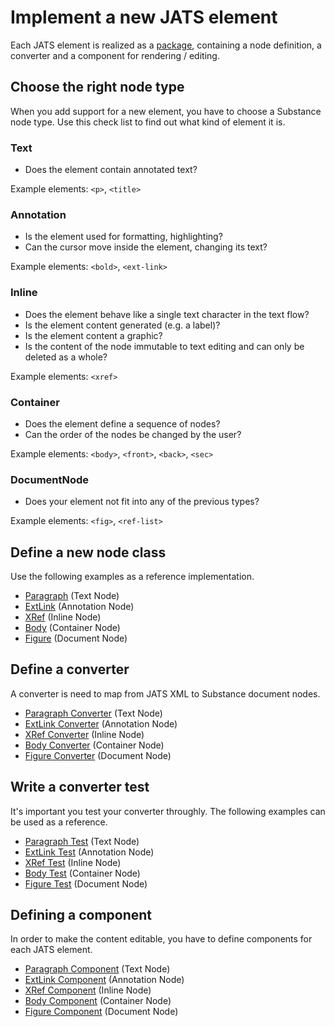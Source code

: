 # Implement a new JATS element

Each JATS element is realized as a [package](https://github.com/substance/scientist/tree/devel/packages/jats/caption), containing a node definition, a converter and a component for rendering / editing.

## Choose the right node type

When you add support for a new element, you have to choose a Substance node type. Use this check list to find out what kind of element it is.

### Text

- Does the element contain annotated text?

Example elements: `<p>`, `<title>`

### Annotation

- Is the element used for formatting, highlighting?
- Can the cursor move inside the element, changing its text?

Example elements: `<bold>`, `<ext-link>`

### Inline

- Does the element behave like a single text character in the text flow?
- Is the element content generated (e.g. a label)?
- Is the element content a graphic?
- Is the content of the node immutable to text editing and can only be deleted as a whole?

Example elements: `<xref>`

### Container

- Does the element define a sequence of nodes?
- Can the order of the nodes be changed by the user?

Example elements: `<body>`, `<front>`, `<back>`, `<sec>`

### DocumentNode

- Does your element not fit into any of the previous types?

Example elements: `<fig>`, `<ref-list>`


## Define a new node class

Use the following examples as a reference implementation.

- [Paragraph](https://github.com/substance/scientist/blob/devel/packages/jats/paragraph/Paragraph.js) (Text Node)
- [ExtLink](https://github.com/substance/scientist/blob/devel/packages/jats/ext-link/ExtLink.js) (Annotation Node)
- [XRef](https://github.com/substance/scientist/blob/devel/packages/jats/xref/XRef.js) (Inline Node)
- [Body](https://github.com/substance/scientist/blob/devel/packages/jats/body/Body.js) (Container Node)
- [Figure](https://github.com/substance/scientist/blob/devel/packages/jats/figure/Figure.js) (Document Node)


## Define a converter

A converter is need to map from JATS XML to Substance document nodes.

- [Paragraph Converter](https://github.com/substance/scientist/blob/devel/packages/jats/paragraph/ParagraphConverter.js) (Text Node)
- [ExtLink Converter](https://github.com/substance/scientist/blob/devel/packages/jats/ext-link/ExtLinkConverter.js) (Annotation Node)
- [XRef Converter](https://github.com/substance/scientist/blob/devel/packages/jats/xref/XRefConverter.js) (Inline Node)
- [Body Converter](https://github.com/substance/scientist/blob/devel/packages/jats/body/BodyConverter.js) (Container Node)
- [Figure Converter](https://github.com/substance/scientist/blob/devel/packages/jats/figure/FigureConverter.js) (Document Node)


## Write a converter test

It's important you test your converter throughly. The following examples can be used as a reference.


- [Paragraph Test](https://github.com/substance/scientist/blob/devel/test/jats/paragraph.test.js) (Text Node)
- [ExtLink Test](https://github.com/substance/scientist/blob/devel/test/jats/ext-link.test.js) (Annotation Node)
- [XRef Test](https://github.com/substance/scientist/blob/devel/test/jats/xref-link.test.js) (Inline Node)
- [Body Test](https://github.com/substance/scientist/blob/devel/test/jats/body-link.test.js) (Container Node)
- [Figure Test](https://github.com/substance/scientist/blob/devel/test/jats/figure.test.js) (Document Node)


## Defining a component

In order to make the content editable, you have to define components for each JATS element.

- [Paragraph Component](https://github.com/substance/scientist/blob/devel/packages/jats/paragraph/Paragraph.js) (Text Node)
- [ExtLink Component](https://github.com/substance/scientist/blob/devel/packages/jats/ext-link/ExtLink.js) (Annotation Node)
- [XRef Component](https://github.com/substance/scientist/blob/devel/packages/jats/xref/XRef.js) (Inline Node)
- [Body Component](https://github.com/substance/scientist/blob/devel/packages/jats/body/Body.js) (Container Node)
- [Figure Component](https://github.com/substance/scientist/blob/devel/packages/jats/figure/Figure.js) (Document Node)
